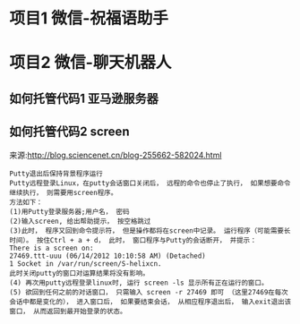 # 项目1 微信-祝福语助手
# 项目2 微信-聊天机器人
## 如何托管代码1 亚马逊服务器

## 如何托管代码2 screen
来源:http://blog.sciencenet.cn/blog-255662-582024.html
```
Putty退出后保持背景程序运行
Putty远程登录Linux，在putty会话窗口关闭后， 远程的命令也停止了执行， 如果想要命令继续执行， 则需要用screen程序。 
方法如下： 
(1)用Putty登录服务器;用户名， 密码
(2)输入screen, 给出帮助提示， 按空格跳过
(3)此时， 程序又回到命令提示符， 但是操作都将在screen中记录。 运行程序（可能需要长时间）。 按住Ctrl + a + d， 此时， 窗口程序与Putty的会话断开， 并提示： 
There is a screen on:
27469.ttt-uuu (06/14/2012 10:10:58 AM) (Detached)
1 Socket in /var/run/screen/S-helixcn.
此时关闭putty的窗口对运算结果将没有影响。
(4) 再次用putty远程登录linux时, 运行 screen -ls 显示所有正在运行的窗口。
(5) 欲回到任何之前的对话窗口， 只需输入 screen -r 27469 即可 （这里27469在每次会话中都是变化的）， 进入窗口后， 如果要结束会话， 从相应程序退出后， 输入exit退出该窗口， 从而返回到最开始登录的状态。
```
